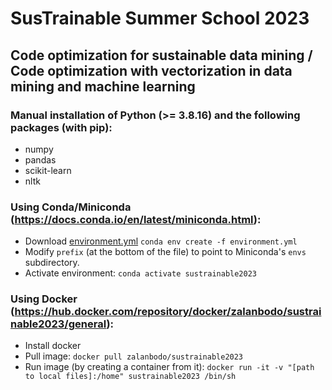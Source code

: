 # SusTrainable Summer School 2023
## Code optimization for sustainable data mining / Code optimization with vectorization in data mining and machine learning

### Manual installation of Python (>= 3.8.16) and the following packages (with pip):
- numpy
- pandas
- scikit-learn
- nltk

### Using Conda/Miniconda (https://docs.conda.io/en/latest/miniconda.html):
- Download [environment.yml](https://github.com/miafranc/sustrainable2023/blob/main/environment.yml)
`conda env create -f environment.yml`
- Modify `prefix` (at the bottom of the file) to point to Miniconda's `envs` subdirectory.
- Activate environment:
`conda activate sustrainable2023`

### Using Docker (https://hub.docker.com/repository/docker/zalanbodo/sustrainable2023/general):
- Install docker
- Pull image:
`docker pull zalanbodo/sustrainable2023`
- Run image (by creating a container from it):
`docker run -it -v "[path to local files]:/home" sustrainable2023 /bin/sh`
